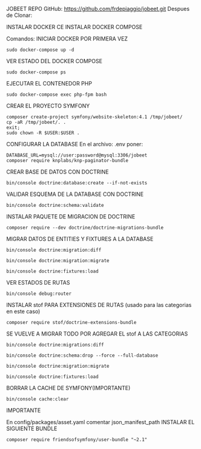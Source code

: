 JOBEET
REPO GitHub: https://github.com/frdepiaggio/jobeet.git Despues de Clonar:

INSTALAR DOCKER CE INSTALAR DOCKER COMPOSE

Comandos: INICIAR DOCKER POR PRIMERA VEZ

	sudo docker-compose up -d

VER ESTADO DEL DOCKER COMPOSE

	sudo docker-compose ps

EJECUTAR EL CONTENEDOR PHP

	sudo docker-compose exec php-fpm bash

CREAR EL PROYECTO SYMFONY

	composer create-project symfony/website-skeleton:4.1 /tmp/jobeet/
	cp -aR /tmp/jobeet/. .
	exit;
	sudo chown -R $USER:$USER .

CONFIGURAR LA DATABASE En el archivo: .env poner:

	DATABASE_URL=mysql://user:password@mysql:3306/jobeet
	composer require knplabs/knp-paginator-bundle

CREAR BASE DE DATOS CON DOCTRINE

	bin/console doctrine:database:create --if-not-exists

VALIDAR ESQUEMA DE LA DATABASE CON DOCTRINE

	bin/console doctrine:schema:validate

INSTALAR PAQUETE DE MIGRACION DE DOCTRINE

	composer require --dev doctrine/doctrine-migrations-bundle

MIGRAR DATOS DE ENTITIES Y FIXTURES A LA DATABASE

	bin/console doctrine:migration:diff

	bin/console doctrine:migration:migrate

	bin/console doctrine:fixtures:load

VER ESTADOS DE RUTAS

	bin/console debug:router

INSTALAR stof PARA EXTENSIONES DE RUTAS (usado para las categorias en este caso)

	composer require stof/doctrine-extensions-bundle

SE VUELVE A MIGRAR TODO POR AGREGAR EL stof A LAS CATEGORIAS

	bin/console doctrine:migrations:diff

	bin/console doctrine:schema:drop --force --full-database

	bin/console doctrine:migration:migrate

	bin/console doctrine:fixtures:load

BORRAR LA CACHE DE SYMFONY(IMPORTANTE)

	bin/console cache:clear

IMPORTANTE

En config/packages/asset.yaml comentar json_manifest_path
INSTALAR EL SIGUIENTE BUNDLE

	composer require friendsofsymfony/user-bundle "~2.1"
